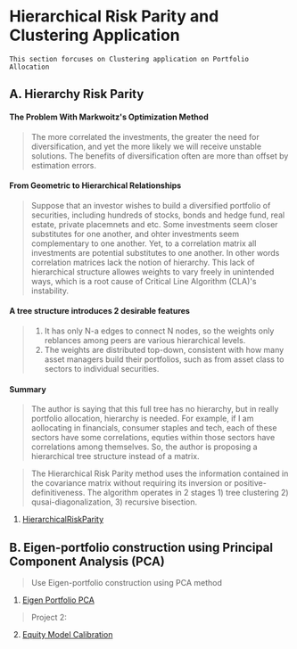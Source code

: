 # Hierarchical Risk Parity and Clustering Application
```
This section forcuses on Clustering application on Portfolio Allocation 
```
## A. Hierarchy Risk Parity
#### The Problem With Markwoitz's Optimization Method
>  The more correlated the investments, the greater the need for diversification, and yet the more likely we will receive unstable solutions. The benefits of diversification often are more than offset by estimation errors.
#### From Geometric to Hierarchical Relationships
> Suppose that an investor wishes to build a diversified portfolio of securities, including hundreds of stocks, bonds and hedge fund, real estate, private placemnets and etc. Some investments seem closer substitutes for one another, and ohter investments seem complementary to one another.
> Yet, to a correlation matrix all investments are potential substitutes to one another. In other words correlation matrices lack the notion of hierarchy. This lack of hierarchical structure allowes weights to vary freely in unintended ways, which is a root cause of Critical Line Algorithm (CLA)'s instability.
#### A tree structure introduces 2 desirable features
> 1. It has only N-a edges to connect N nodes, so the weights only reblances among peers are various hierarchical levels.
> 2. The weights are distributed top-down, consistent with how many asset managers build their portfolios, such as from asset class to sectors to individual securities.
#### Summary
> The author is saying that this full tree has no hierarchy, but in really portfolio allocation, hierarchy is needed. For example, if I am aollocating in financials, consumer staples and tech, each of these sectors have some correlations, equties within those sectors have correlations among themselves. So, the author is proposing a hierarchical tree structure instead of a matrix.

> The Hierarchical Risk Parity method uses the information contained in the covariance matrix without requiring its inversion or positive-definitiveness. The algorithm operates in 2 stages 1) tree clustering 2) qusai-diagonalization, 3) recursive bisection.

1. [HierarchicalRiskParity](https://github.com/michaelsyao/Multi-Asset-Systematic-Strategy/blob/main/SectionA.Portfolio%20Construction/01.PF_Hierarchical%20Risk%20Parity.ipynb)

## B. Eigen-portfolio construction using Principal Component Analysis (PCA)
> Use Eigen-portfolio construction using PCA method
1. [Eigen Portfolio PCA](https://github.com/michaelsyao/Multi-Asset-Systematic-Strategy/blob/main/SectionA.Portfolio%20Construction/02.PF_Eigen.PCA.ipynb)

> Project 2: 
2. [Equity Model Calibration](https://github.com/michaelsyao/Asset_Derivatives_Strategy_Projects/tree/main/A_Calibration)
